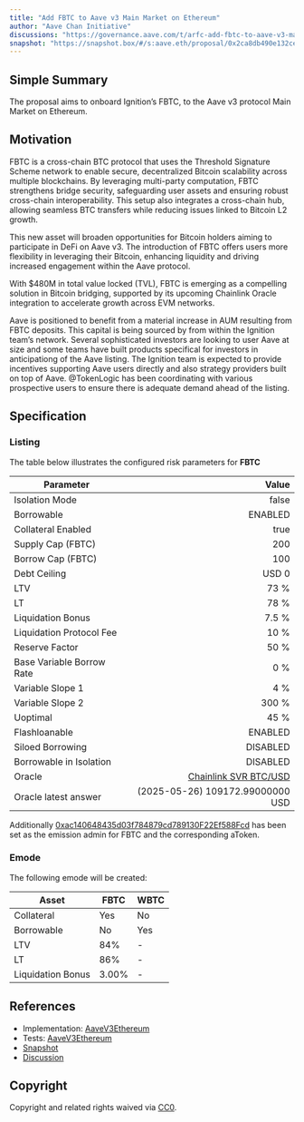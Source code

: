 ```yaml
---
title: "Add FBTC to Aave v3 Main Market on Ethereum"
author: "Aave Chan Initiative"
discussions: "https://governance.aave.com/t/arfc-add-fbtc-to-aave-v3-main-market-on-ethereum/19937"
snapshot: "https://snapshot.box/#/s:aave.eth/proposal/0x2ca8db490e132cebfec25ddbf460b89abd710456c5177bca784abaae9d6009d9"
---
```


## Simple Summary

The proposal aims to onboard Ignition’s FBTC, to the Aave v3 protocol Main Market on Ethereum.

## Motivation

FBTC is a cross-chain BTC protocol that uses the Threshold Signature Scheme network to enable secure, decentralized Bitcoin scalability across multiple blockchains. By leveraging multi-party computation, FBTC strengthens bridge security, safeguarding user assets and ensuring robust cross-chain interoperability. This setup also integrates a cross-chain hub, allowing seamless BTC transfers while reducing issues linked to Bitcoin L2 growth.

This new asset will broaden opportunities for Bitcoin holders aiming to participate in DeFi on Aave v3. The introduction of FBTC offers users more flexibility in leveraging their Bitcoin, enhancing liquidity and driving increased engagement within the Aave protocol.

With $480M in total value locked (TVL), FBTC is emerging as a compelling solution in Bitcoin bridging, supported by its upcoming Chainlink Oracle integration to accelerate growth across EVM networks.

Aave is positioned to benefit from a material increase in AUM resulting from FBTC deposits. This capital is being sourced by from within the Ignition team’s network. Several sophisticated investors are looking to user Aave at size and some teams have built products specifical for investors in anticipationg of the Aave listing. The Ignition team is expected to provide incentives supporting Aave users directly and also strategy providers built on top of Aave. @TokenLogic has been coordinating with various prospective users to ensure there is adequate demand ahead of the listing.

## Specification

### Listing

The table below illustrates the configured risk parameters for **FBTC**

| Parameter                 |                                                                                            Value |
| ------------------------- | -----------------------------------------------------------------------------------------------: |
| Isolation Mode            |                                                                                            false |
| Borrowable                |                                                                                          ENABLED |
| Collateral Enabled        |                                                                                             true |
| Supply Cap (FBTC)         |                                                                                              200 |
| Borrow Cap (FBTC)         |                                                                                              100 |
| Debt Ceiling              |                                                                                            USD 0 |
| LTV                       |                                                                                             73 % |
| LT                        |                                                                                             78 % |
| Liquidation Bonus         |                                                                                            7.5 % |
| Liquidation Protocol Fee  |                                                                                             10 % |
| Reserve Factor            |                                                                                             50 % |
| Base Variable Borrow Rate |                                                                                              0 % |
| Variable Slope 1          |                                                                                              4 % |
| Variable Slope 2          |                                                                                            300 % |
| Uoptimal                  |                                                                                             45 % |
| Flashloanable             |                                                                                          ENABLED |
| Siloed Borrowing          |                                                                                         DISABLED |
| Borrowable in Isolation   |                                                                                         DISABLED |
| Oracle                    | [Chainlink SVR BTC/USD](https://etherscan.io/address/0xb41E773f507F7a7EA890b1afB7d2b660c30C8B0A) |
| Oracle latest answer      |                                                                 (2025-05-26) 109172.99000000 USD |

Additionally [0xac140648435d03f784879cd789130F22Ef588Fcd](https://etherscan.io/address/0xac140648435d03f784879cd789130F22Ef588Fcd) has been set as the emission admin for FBTC and the corresponding aToken.

### Emode

The following emode will be created:

| Asset             | FBTC  | WBTC |
| ----------------- | ----- | ---- |
| Collateral        | Yes   | No   |
| Borrowable        | No    | Yes  |
| LTV               | 84%   | -    |
| LT                | 86%   | -    |
| Liquidation Bonus | 3.00% | -    |

## References

- Implementation: [AaveV3Ethereum](https://github.com/bgd-labs/aave-proposals-v3/blob/main/src/20241213_AaveV3Ethereum_AddFBTCToAaveV3MainMarketOnEthereum/AaveV3Ethereum_AddFBTCToAaveV3MainMarketOnEthereum_20241213.sol)
- Tests: [AaveV3Ethereum](https://github.com/bgd-labs/aave-proposals-v3/blob/main/src/20241213_AaveV3Ethereum_AddFBTCToAaveV3MainMarketOnEthereum/AaveV3Ethereum_AddFBTCToAaveV3MainMarketOnEthereum_20241213.t.sol)
- [Snapshot](https://snapshot.box/#/s:aave.eth/proposal/0x2ca8db490e132cebfec25ddbf460b89abd710456c5177bca784abaae9d6009d9)
- [Discussion](https://governance.aave.com/t/arfc-add-fbtc-to-aave-v3-main-market-on-ethereum/19937)

## Copyright

Copyright and related rights waived via [CC0](https://creativecommons.org/publicdomain/zero/1.0/).
